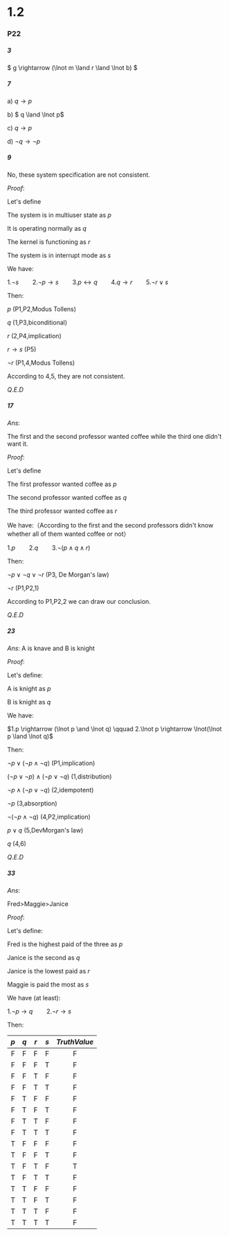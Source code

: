 # 1.2

### P22



##### 3

$ g \rightarrow  (\lnot m \land r \land \lnot b) $



##### 7

a) $q \rightarrow p$

b) $ q \land \lnot p$

c) $q \rightarrow p$

d) $\lnot q \rightarrow \lnot p$



##### 9

No, these system specification are not consistent.

$Proof:$

Let's define

The system is in multiuser state    as     $p$

It is operating normally   as    $q$

The kernel is functioning   as 	$r$

The system is in interrupt mode	as	$s$

We have:

$1.\lnot s \qquad 2.\lnot p \rightarrow s	\qquad 3.p \leftrightarrow q \qquad	4.q \rightarrow r	\qquad 5.\lnot r \lor s$

Then:

$p$     (P1,P2,Modus Tollens)

$q$ 	(1,P3,biconditional)

$r$	 (2,P4,implication)

$r \to s$ (P5)

$\lnot r$	(P1,4,Modus Tollens)

According to 4,5, they are not consistent.

$Q.E.D$



##### 17

$Ans:$

The first and the second professor wanted coffee while the third one didn't want it.

$Proof:$

Let's define

The first professor wanted coffee	as 	$p$

The second professor wanted coffee	as 	$q$

The third professor wanted coffee	as 	$r$

We have:（According to the first and the second professors didn't know whether all of them wanted coffee or not）

$1.p\qquad 2.q \qquad 3.\lnot(p \land q \land r)$

Then:

$\lnot p \lor \lnot q \lor \lnot r$ 	(P3, De Morgan's law)

$\lnot r$	(P1,P2,1)

According to P1,P2,2 we can draw our conclusion.

$Q.E.D$



##### 23

$Ans:$ A is knave and B is knight

$Proof:$

Let's define:

A is knight	 as 	$p$

B is knight	as 	$q$

We have: 

$1.p \rightarrow (\lnot p \and \lnot q) \qquad 2.\lnot  p \rightarrow \lnot(\lnot p \land \lnot q)$ 

Then:

$\lnot p \lor ( \lnot p \land \lnot q)$	(P1,implication)

$(\lnot p \lor \lnot p) \land (\lnot p \lor \lnot q)$	(1,distribution)

$\lnot p \land (\lnot p \lor \lnot q)$	(2,idempotent)

$\lnot p$	(3,absorption)

$\lnot( \lnot p \land \lnot q)$	(4,P2,implication)

$p \lor q$	(5,DevMorgan's law)

$q$ 	(4,6)

$Q.E.D$



##### 33

$Ans:$

Fred>Maggie>Janice

$Proof:$

Let's define:

Fred is the highest paid of the three	as	$p$

Janice is the second	as	$q$

Janice is the lowest paid	as	$r$

Maggie is paid the most	as	$s$

We have (at least):

$1.\lnot p \rightarrow q \qquad 2.\lnot r \rightarrow s$

Then:

| $p$  | $q$  | $r$  | $s$  | $Truth Value$ |
| :--: | :--: | :--: | :--: | :-----------: |
|  F   |  F   |  F   |  F   |       F       |
|  F   |  F   |  F   |  T   |       F       |
|  F   |  F   |  T   |  F   |       F       |
|  F   |  F   |  T   |  T   |       F       |
|  F   |  T   |  F   |  F   |       F       |
|  F   |  T   |  F   |  T   |       F       |
|  F   |  T   |  T   |  F   |       F       |
|  F   |  T   |  T   |  T   |       F       |
|  T   |  F   |  F   |  F   |       F       |
|  T   |  F   |  F   |  T   |       F       |
|  T   |  F   |  T   |  F   |       T       |
|  T   |  F   |  T   |  T   |       F       |
|  T   |  T   |  F   |  F   |       F       |
|  T   |  T   |  F   |  T   |       F       |
|  T   |  T   |  T   |  F   |       F       |
|  T   |  T   |  T   |  T   |       F       |

